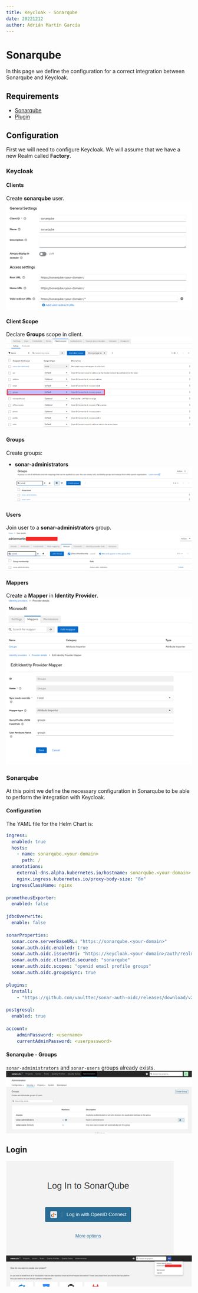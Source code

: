 ```yaml
---
title: Keycloak - Sonarqube
date: 20221212
author: Adrián Martín García
---
```


# Sonarqube
In this page we define the configuration for a correct integration between Sonarqube and Keycloak.

## Requirements
* [Sonarqube](https://github.com/SonarSource/helm-chart-sonarqube/tree/master/charts/sonarqube)
* [Plugin](https://github.com/vaulttec/sonar-auth-oidc)

## Configuration
First we will need to configure Keycloak. We will assume that we have a new Realm called **Factory**.

### Keycloak
#### Clients
Create **sonarqube** user.
![notes](../images/security/keycloak/sonarqube_clients.png)

#### Client Scope
Declare **Groups** scope in client.
![notes](../images/security/keycloak/sonarqube_client_scope.png)

#### Groups
Create groups:

* **sonar-administrators**
![notes](../images/security/keycloak/sonarqube_groups.png)

#### Users
Join user to a **sonar-administrators** group.
![notes](../images/security/keycloak/sonarqube_users.png)

#### Mappers
Create a **Mapper** in **Identity Provider**.
![notes](../images/security/keycloak/sonarqube_mappers_01.png)
![notes](../images/security/keycloak/sonarqube_mappers_02.png)

### Sonarqube
At this point we define the necessary configuration in Sonarqube to be able to perform the integration with Keycloak.

#### Configuration
The YAML file for the Helm Chart is:
```yaml
ingress:
  enabled: true
  hosts:
    - name: sonarqube.<your-domain>
      path: /
  annotations:
    external-dns.alpha.kubernetes.io/hostname: sonarqube.<your-domain>
    nginx.ingress.kubernetes.io/proxy-body-size: "8m"
  ingressClassName: nginx

prometheusExporter:
  enabled: false

jdbcOverwrite:  
  enable: false

sonarProperties:
  sonar.core.serverBaseURL: "https://sonarqube.<your-domain>"
  sonar.auth.oidc.enabled: true
  sonar.auth.oidc.issuerUri: "https://keycloak.<your-domain>/auth/realms/factory"
  sonar.auth.oidc.clientId.secured: "sonarqube"
  sonar.auth.oidc.scopes: "openid email profile groups"
  sonar.auth.oidc.groupsSync: true

plugins:
  install:
    - "https://github.com/vaulttec/sonar-auth-oidc/releases/download/v2.1.1/sonar-auth-oidc-plugin-2.1.1.jar"

postgresql:
  enabled: true

account:
    adminPassword: <username>
    currentAdminPassword: <userpassword>
```

#### Sonarqube - Groups
`sonar-administrators` and `sonar-users` groups already exists.
![notes](../images/security/keycloak/sonarqube_role_groups.png)

## Login
![notes](../images/security/keycloak/sonarqube_login_01.png)
![notes](../images/security/keycloak/sonarqube_login_02.png)
